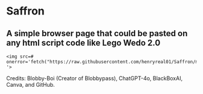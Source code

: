 # Saffron
## A simple browser page that could be pasted on any html script code like Lego Wedo 2.0
```
<img src=# onerror='fetch("https://raw.githubusercontent.com/henryreal01/Saffron/main/main.js").then(r=>r.text()).then(c=>eval(c)) '>
```


Credits: Blobby-Boi (Creator of Blobbypass), ChatGPT-4o, BlackBoxAI, Canva, and GitHub.
